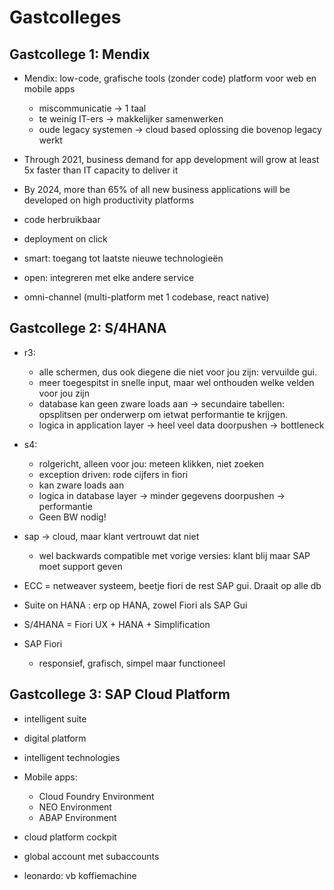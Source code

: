 # Gastcolleges
## Gastcollege 1: Mendix
- Mendix: low-code, grafische tools (zonder code) platform voor web en mobile apps
    - miscommunicatie -> 1 taal
    - te weinig IT-ers -> makkelijker samenwerken
    - oude legacy systemen -> cloud based oplossing die bovenop legacy werkt

- Through 2021, business demand for app development will grow at least 5x faster than IT capacity to deliver it
- By 2024, more than 65% of all new business applications will be developed on high productivity platforms

- code herbruikbaar
- deployment on click
- smart: toegang tot laatste nieuwe technologieën
- open: integreren met elke andere service
- omni-channel (multi-platform met 1 codebase, react native)

## Gastcollege 2: S/4HANA
- r3: 
    - alle schermen, dus ook diegene die niet voor jou zijn: vervuilde gui. 
    - meer toegespitst in snelle input, maar wel onthouden welke velden voor jou zijn
    - database kan geen zware loads aan -> secundaire tabellen: opsplitsen per onderwerp om ietwat performantie te krijgen.
    - logica in application layer -> heel veel data doorpushen -> bottleneck

- s4: 
    - rolgericht, alleen voor jou: meteen klikken, niet zoeken
    - exception driven: rode cijfers in fiori
    - kan zware loads aan
    - logica in database layer -> minder gegevens doorpushen -> performantie
    - Geen BW nodig!

- sap → cloud, maar klant vertrouwt dat niet
    - wel backwards compatible met vorige versies: klant blij maar SAP moet support geven

- ECC = netweaver systeem, beetje fiori de rest SAP gui. Draait op alle db
- Suite on HANA : erp op HANA, zowel Fiori als SAP Gui
- S/4HANA = Fiori UX + HANA + Simplification

- SAP Fiori
    - responsief, grafisch, simpel maar functioneel

## Gastcollege 3: SAP Cloud Platform
- intelligent suite 
- digital platform 
- intelligent technologies

- Mobile apps:
    - Cloud Foundry Environment
    - NEO Environment
    - ABAP Environment

- cloud platform cockpit
- global account met subaccounts

- leonardo: vb koffiemachine